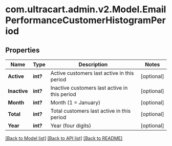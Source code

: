 # com.ultracart.admin.v2.Model.EmailPerformanceCustomerHistogramPeriod
## Properties

Name | Type | Description | Notes
------------ | ------------- | ------------- | -------------
**Active** | **int?** | Active customers last active in this period | [optional] 
**Inactive** | **int?** | Inactive customers last active in this period | [optional] 
**Month** | **int?** | Month (1 &#x3D; January) | [optional] 
**Total** | **int?** | Total customers last active in this period | [optional] 
**Year** | **int?** | Year (four digits) | [optional] 


[[Back to Model list]](../README.md#documentation-for-models) [[Back to API list]](../README.md#documentation-for-api-endpoints) [[Back to README]](../README.md)

